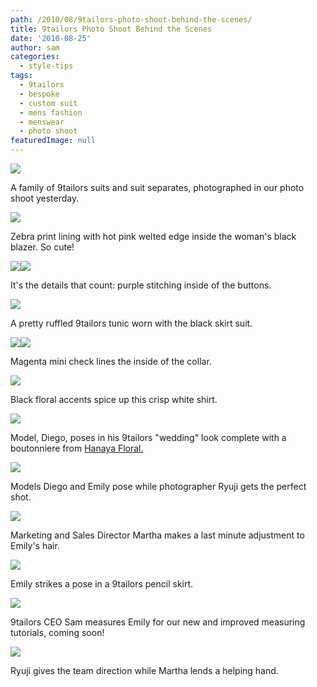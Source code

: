 ```yaml
---
path: /2010/08/9tailors-photo-shoot-behind-the-scenes/
title: 9tailors Photo Shoot Behind the Scenes
date: '2010-08-25'
author: sam
categories:
  - style-tips
tags:
  - 9tailors
  - bespoke
  - custom suit
  - mens fashion
  - menswear
  - photo shoot
featuredImage: null
---
```

[![](http://4.bp.blogspot.com/_20LDsLnO2rk/THaZdnMtf9I/AAAAAAAABVg/Gb8Q-u97a-s/s800/DSC07027.JPG)](http://4.bp.blogspot.com/_20LDsLnO2rk/THaZdnMtf9I/AAAAAAAABVg/Gb8Q-u97a-s/s1600/DSC07027.JPG)

A family of 9tailors suits and suit separates, photographed in our photo shoot yesterday.

[![](http://1.bp.blogspot.com/_20LDsLnO2rk/THaY_GSIdUI/AAAAAAAABVY/g6fDvTqtQWY/s800/DSC07035.JPG)](http://1.bp.blogspot.com/_20LDsLnO2rk/THaY_GSIdUI/AAAAAAAABVY/g6fDvTqtQWY/s1600/DSC07035.JPG)

Zebra print lining with hot pink welted edge inside the woman's black blazer. So cute!

[![](http://1.bp.blogspot.com/_20LDsLnO2rk/THaY-kcqNOI/AAAAAAAABVQ/cGGPTSlQC34/s800/DSC07033.JPG)](http://1.bp.blogspot.com/_20LDsLnO2rk/THaY-kcqNOI/AAAAAAAABVQ/cGGPTSlQC34/s1600/DSC07033.JPG)[![](http://1.bp.blogspot.com/_20LDsLnO2rk/THaY-J6owAI/AAAAAAAABVI/ecD33GQUZqA/s800/DSC07030.JPG)](http://1.bp.blogspot.com/_20LDsLnO2rk/THaY-J6owAI/AAAAAAAABVI/ecD33GQUZqA/s1600/DSC07030.JPG)

It's the details that count: purple stitching inside of the buttons. 

[![](http://4.bp.blogspot.com/_20LDsLnO2rk/THaY9nMlyRI/AAAAAAAABVA/xAHdBxrOSt4/s800/DSC07029.JPG)](http://4.bp.blogspot.com/_20LDsLnO2rk/THaY9nMlyRI/AAAAAAAABVA/xAHdBxrOSt4/s1600/DSC07029.JPG)

A pretty ruffled 9tailors tunic worn with the black skirt suit.

[![](http://4.bp.blogspot.com/_20LDsLnO2rk/THaY865wgrI/AAAAAAAABU4/HixzCrO8AC8/s800/DSC07028.JPG)](http://4.bp.blogspot.com/_20LDsLnO2rk/THaY865wgrI/AAAAAAAABU4/HixzCrO8AC8/s1600/DSC07028.JPG)[![](http://1.bp.blogspot.com/_20LDsLnO2rk/THWCl0dSvaI/AAAAAAAABTI/b8X5PLpIPcs/s800/DSC07022.JPG)](http://1.bp.blogspot.com/_20LDsLnO2rk/THWCl0dSvaI/AAAAAAAABTI/b8X5PLpIPcs/s1600/DSC07022.JPG)

Magenta mini check lines the inside of the collar. 

[![](http://4.bp.blogspot.com/_20LDsLnO2rk/THWClFx4b8I/AAAAAAAABTA/JkLu2xT-5Ac/s800/DSC07021.JPG)](http://4.bp.blogspot.com/_20LDsLnO2rk/THWClFx4b8I/AAAAAAAABTA/JkLu2xT-5Ac/s1600/DSC07021.JPG)

Black floral accents spice up this crisp white shirt.

[![](http://1.bp.blogspot.com/_20LDsLnO2rk/THWCkhg7F8I/AAAAAAAABS4/N0EMaDs32Hc/s800/DSC07017.JPG)](http://1.bp.blogspot.com/_20LDsLnO2rk/THWCkhg7F8I/AAAAAAAABS4/N0EMaDs32Hc/s1600/DSC07017.JPG)

Model, Diego, poses in his 9tailors "wedding" look complete with a boutonniere from [Hanaya Floral.](http://www.hanayafloral.com/) 

[![](http://4.bp.blogspot.com/_20LDsLnO2rk/THWCkEQQ7QI/AAAAAAAABSw/0L7vB8_9P_0/s800/DSC07013.JPG)](http://4.bp.blogspot.com/_20LDsLnO2rk/THWCkEQQ7QI/AAAAAAAABSw/0L7vB8_9P_0/s1600/DSC07013.JPG)

Models Diego and Emily pose while photographer Ryuji gets the perfect shot.

[![](http://1.bp.blogspot.com/_20LDsLnO2rk/THWCjqrf10I/AAAAAAAABSo/ldozG-lQ85Q/s800/DSC07006.JPG)](http://1.bp.blogspot.com/_20LDsLnO2rk/THWCjqrf10I/AAAAAAAABSo/ldozG-lQ85Q/s1600/DSC07006.JPG)

Marketing and Sales Director Martha makes a last minute adjustment to Emily's hair.

[![](http://3.bp.blogspot.com/_20LDsLnO2rk/THWAh3csbII/AAAAAAAABSg/hhthv-HmTtE/s800/DSC06998.JPG)](http://3.bp.blogspot.com/_20LDsLnO2rk/THWAh3csbII/AAAAAAAABSg/hhthv-HmTtE/s1600/DSC06998.JPG)

Emily strikes a pose in a 9tailors pencil skirt.

[![](http://2.bp.blogspot.com/_20LDsLnO2rk/THWAhN6qIUI/AAAAAAAABSY/fMbsUz1h8ls/s800/DSC06989.JPG)](http://2.bp.blogspot.com/_20LDsLnO2rk/THWAhN6qIUI/AAAAAAAABSY/fMbsUz1h8ls/s1600/DSC06989.JPG)

9tailors CEO Sam measures Emily for our new and improved measuring tutorials, coming soon!

[![](http://2.bp.blogspot.com/_20LDsLnO2rk/THWAgGGeZDI/AAAAAAAABSQ/-92q09u88bs/s800/DSC06993.JPG)](http://2.bp.blogspot.com/_20LDsLnO2rk/THWAgGGeZDI/AAAAAAAABSQ/-92q09u88bs/s1600/DSC06993.JPG)

Ryuji gives the team direction while Martha lends a helping hand.